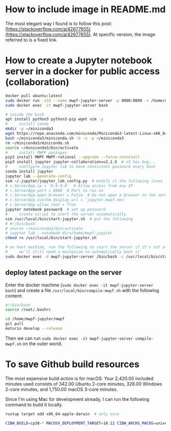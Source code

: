 
# How to include image in README.md

The most elegant way I found is to follow this post: [https://stackoverflow.com/a/42677655](https://stackoverflow.com/a/42677655).
At specific version, the image referred to is a fixed link.


# How to create a Jupyter notebook server in a docker for public access (collaboration)

```sh
docker pull ubuntu:latest
sudo docker run -itd --name mwpf-jupyter-server -p 8888:8888 -v /home/ubuntu/mwpf-jupyter/:/home/mwpf-jupyter --restart always ubuntu:latest
sudo docker exec -it mwpf-jupyter-server bash

# inside the bash
apt install python3 python3-pip wget vim -y
#     install conda
mkdir -p ~/miniconda3
wget https://repo.anaconda.com/miniconda/Miniconda3-latest-Linux-x86_64.sh -O ~/miniconda3/miniconda.sh
bash ~/miniconda3/miniconda.sh -b -u -p ~/miniconda3
rm ~/miniconda3/miniconda.sh
source ~/miniconda3/bin/activate
#     install MWPF packages
pip3 install MWPF MWPF-rational --upgrade --force-reinstall
pip3 install jupyter jupyter-collaboration==2.1.5  # v3 has bug...
#     configure Jupyter lab to have consistent password every boot
conda install jupyter
jupyter lab --generate-config
vim ~/.jupyter/jupyter_lab_config.py  # modify it the following lines
# c.ServerApp.ip = '0.0.0.0'  # Allow access from any IP
# c.ServerApp.port = 8888  # Port to run on
# c.ServerApp.open_browser = False  # Do not open a browser on the server
# c.ServerApp.custom_display_url = 'jupyter.mwpf.dev'
# c.ServerApp.allow_root = True
jupyter notebook password  # set up password
#     create script to start the server automatically
vim /usr/local/bin/start-jupyter.sh  # put the following
# #!/bin/bash
# source ~/miniconda3/bin/activate
# jupyter lab --notebook-dir=/home/mwpf-jupyter
chmod +x /usr/local/bin/start-jupyter.sh

# on host machine, run the following to start the server if it's not already started
#     we'll still need a mechanism to automatically boot it
sudo docker exec -d mwpf-jupyter-server /bin/bash -c /usr/local/bin/start-jupyter.sh
```

## deploy latest package on the server

Enter the docker machine (`sudo docker exec -it mwpf-jupyter-server bash`) and
create a file `/usr/local/bin/compile-mwpf.sh` with the following content:

```sh
#!/bin/bash
source /root/.bashrc

cd /home/mwpf-jupyter/mwpf
git pull
maturin develop --release
```

Then we can run `sudo docker exec -it mwpf-jupyter-server compile-mwpf.sh` on the outer world.

# To save Github build resources

The most expensive build action is for macOS:
Your 2,420.00 included minutes used consists of 342.00 Ubuntu 2-core minutes, 328.00 Windows 2-core minutes, and 1,750.00 macOS 3-core minutes.

Since I'm using Mac for development already, I can run the following command to build it locally.

```sh
rustup target add x86_64-apple-darwin  # only once

CIBW_BUILD=cp38-* MACOSX_DEPLOYMENT_TARGET=10.12 CIBW_ARCHS_MACOS=universal2 python -m cibuildwheel --output-dir target
```
